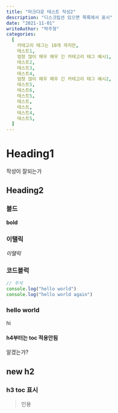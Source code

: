 ```yaml
---
title: "마크다운 테스트 작성2"
description: "디스크립션 있으면 목록에서 표시"
date: "2021-11-01"
writeAuthor: "박주형"
categories:
  [
    카테고리 태그는 10개 까지만,
    테스트1,
    엄청 많이 매우 매우 긴 카테고리 태그 예시1,
    테스트2,
    테스트3,
    테스트4,
    엄청 많이 매우 매우 긴 카테고리 태그 예시2,
    테스트5,
    테스트6,
    테스트5,
    테스트,
    테스트,
    테스트4,
    테스트5,
  ]
---
```


# Heading1

작성이 잘되는가

## Heading2

### 볼드

**bold**

### 이탤릭

_이탤릭_

### 코드블럭

```javascript
// 주석
console.log("hello world")
console.log("hello world again")
```

### hello world

hi

#### h4부터는 toc 적용안됨

알겠는가?

## new h2

### h3 toc 표시

> 인용
